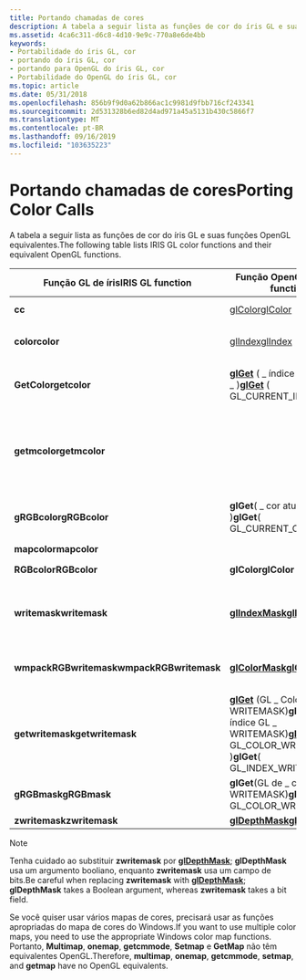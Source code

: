 ```yaml
---
title: Portando chamadas de cores
description: A tabela a seguir lista as funções de cor do íris GL e suas funções OpenGL equivalentes.
ms.assetid: 4ca6c311-d6c8-4d10-9e9c-770a8e6de4bb
keywords:
- Portabilidade do íris GL, cor
- portando do íris GL, cor
- portando para OpenGL do íris GL, cor
- Portabilidade do OpenGL do íris GL, cor
ms.topic: article
ms.date: 05/31/2018
ms.openlocfilehash: 856b9f9d0a62b866ac1c9981d9fbb716cf243341
ms.sourcegitcommit: 2d531328b6ed82d4ad971a45a5131b430c5866f7
ms.translationtype: MT
ms.contentlocale: pt-BR
ms.lasthandoff: 09/16/2019
ms.locfileid: "103635223"
---
```

# <a name="porting-color-calls"></a><span data-ttu-id="d5227-107">Portando chamadas de cores</span><span class="sxs-lookup"><span data-stu-id="d5227-107">Porting Color Calls</span></span>

<span data-ttu-id="d5227-108">A tabela a seguir lista as funções de cor do íris GL e suas funções OpenGL equivalentes.</span><span class="sxs-lookup"><span data-stu-id="d5227-108">The following table lists IRIS GL color functions and their equivalent OpenGL functions.</span></span>



| <span data-ttu-id="d5227-109">Função GL de íris</span><span class="sxs-lookup"><span data-stu-id="d5227-109">IRIS GL function</span></span>                  | <span data-ttu-id="d5227-110">Função OpenGL</span><span class="sxs-lookup"><span data-stu-id="d5227-110">OpenGL function</span></span>                                                                                                                               | <span data-ttu-id="d5227-111">Significado</span><span class="sxs-lookup"><span data-stu-id="d5227-111">Meaning</span></span>                                              |
|-----------------------------------|-----------------------------------------------------------------------------------------------------------------------------------------------|------------------------------------------------------|
| <span data-ttu-id="d5227-112">**c**</span><span class="sxs-lookup"><span data-stu-id="d5227-112">**c**</span></span>                             | [<span data-ttu-id="d5227-113">glColor</span><span class="sxs-lookup"><span data-stu-id="d5227-113">glColor</span></span>](glcolor-functions.md)                                                                                                              | <span data-ttu-id="d5227-114">Define a cor RGB.</span><span class="sxs-lookup"><span data-stu-id="d5227-114">Sets RGB color.</span></span>                                      |
| <span data-ttu-id="d5227-115">**color**</span><span class="sxs-lookup"><span data-stu-id="d5227-115">**color**</span></span>                         | [<span data-ttu-id="d5227-116">glIndex</span><span class="sxs-lookup"><span data-stu-id="d5227-116">glIndex</span></span>](glindex-functions.md)                                                                                                              | <span data-ttu-id="d5227-117">Define o índice de cores.</span><span class="sxs-lookup"><span data-stu-id="d5227-117">Sets the color index.</span></span>                                |
| <span data-ttu-id="d5227-118">**GetColor**</span><span class="sxs-lookup"><span data-stu-id="d5227-118">**getcolor**</span></span>                      | <span data-ttu-id="d5227-119">[**glGet**](glgetbooleanv--glgetdoublev--glgetfloatv--glgetintegerv.md) ( \_ índice atual do GL \_ )</span><span class="sxs-lookup"><span data-stu-id="d5227-119">[**glGet**](glgetbooleanv--glgetdoublev--glgetfloatv--glgetintegerv.md) ( GL\_CURRENT\_INDEX )</span></span>                                               | <span data-ttu-id="d5227-120">Retorna o índice de cores atual.</span><span class="sxs-lookup"><span data-stu-id="d5227-120">Returns the current color index.</span></span>                     |
| <span data-ttu-id="d5227-121">**getmcolor**</span><span class="sxs-lookup"><span data-stu-id="d5227-121">**getmcolor**</span></span>                     |                                                                                                                                               | <span data-ttu-id="d5227-122">Obtém uma cópia dos valores RGB para uma entrada de mapa de cores.</span><span class="sxs-lookup"><span data-stu-id="d5227-122">Gets a copy of the RGB values for a color map entry.</span></span> |
| <span data-ttu-id="d5227-123">**gRGBcolor**</span><span class="sxs-lookup"><span data-stu-id="d5227-123">**gRGBcolor**</span></span>                     | <span data-ttu-id="d5227-124">**glGet**( \_ cor atual do GL \_ )</span><span class="sxs-lookup"><span data-stu-id="d5227-124">**glGet**( GL\_CURRENT\_COLOR )</span></span>                                                                                                               | <span data-ttu-id="d5227-125">Obtém os valores de cor RGB atuais.</span><span class="sxs-lookup"><span data-stu-id="d5227-125">Gets the current RGB color values.</span></span>                   |
| <span data-ttu-id="d5227-126">**mapcolor**</span><span class="sxs-lookup"><span data-stu-id="d5227-126">**mapcolor**</span></span>                      |                                                                                                                                               |                                                      |
| <span data-ttu-id="d5227-127">**RGBcolor**</span><span class="sxs-lookup"><span data-stu-id="d5227-127">**RGBcolor**</span></span>                      | <span data-ttu-id="d5227-128">**glColor**</span><span class="sxs-lookup"><span data-stu-id="d5227-128">**glColor**</span></span>                                                                                                                                   | <span data-ttu-id="d5227-129">Define a cor RGB.</span><span class="sxs-lookup"><span data-stu-id="d5227-129">Sets RGB color.</span></span>                                      |
| <span data-ttu-id="d5227-130">**writemask**</span><span class="sxs-lookup"><span data-stu-id="d5227-130">**writemask**</span></span>                     | [<span data-ttu-id="d5227-131">**glIndexMask**</span><span class="sxs-lookup"><span data-stu-id="d5227-131">**glIndexMask**</span></span>](glindexmask.md)                                                                                                            | <span data-ttu-id="d5227-132">Define a máscara de cor do modo de índice de cor.</span><span class="sxs-lookup"><span data-stu-id="d5227-132">Sets the color-index mode color mask.</span></span>                |
| <span data-ttu-id="d5227-133">**wmpackRGBwritemask**</span><span class="sxs-lookup"><span data-stu-id="d5227-133">**wmpackRGBwritemask**</span></span><br/> | [<span data-ttu-id="d5227-134">**glColorMask**</span><span class="sxs-lookup"><span data-stu-id="d5227-134">**glColorMask**</span></span>](glcolormask.md)                                                                                                            | <span data-ttu-id="d5227-135">Define a máscara do modo de cor RGB.</span><span class="sxs-lookup"><span data-stu-id="d5227-135">Sets the RGB color mode mask.</span></span>                        |
| <span data-ttu-id="d5227-136">**getwritemask**</span><span class="sxs-lookup"><span data-stu-id="d5227-136">**getwritemask**</span></span>                  | <span data-ttu-id="d5227-137">[**glGet**](glgetbooleanv--glgetdoublev--glgetfloatv--glgetintegerv.md) (GL \_ Color \_ WRITEMASK)**glGet**( \_ índice GL \_ WRITEMASK)</span><span class="sxs-lookup"><span data-stu-id="d5227-137">[**glGet**](glgetbooleanv--glgetdoublev--glgetfloatv--glgetintegerv.md) ( GL\_COLOR\_WRITEMASK )**glGet**( GL\_INDEX\_WRITEMASK )</span></span><br/> | <span data-ttu-id="d5227-138">Obtém a máscara de cor.</span><span class="sxs-lookup"><span data-stu-id="d5227-138">Gets the color mask.</span></span>                                 |
| <span data-ttu-id="d5227-139">**gRGBmask**</span><span class="sxs-lookup"><span data-stu-id="d5227-139">**gRGBmask**</span></span>                      | <span data-ttu-id="d5227-140">**glGet**(GL de \_ cor \_ WRITEMASK)</span><span class="sxs-lookup"><span data-stu-id="d5227-140">**glGet**( GL\_COLOR\_WRITEMASK )</span></span>                                                                                                             | <span data-ttu-id="d5227-141">Obtém a máscara de cor.</span><span class="sxs-lookup"><span data-stu-id="d5227-141">Gets the color mask.</span></span>                                 |
| <span data-ttu-id="d5227-142">**zwritemask**</span><span class="sxs-lookup"><span data-stu-id="d5227-142">**zwritemask**</span></span>                    | [<span data-ttu-id="d5227-143">**glDepthMask**</span><span class="sxs-lookup"><span data-stu-id="d5227-143">**glDepthMask**</span></span>](gldepthmask.md)                                                                                                            |                                                      |



 

> [!Note]
>
> <span data-ttu-id="d5227-144">Tenha cuidado ao substituir **zwritemask** por [**glDepthMask**](gldepthmask.md); **glDepthMask** usa um argumento booliano, enquanto **zwritemask** usa um campo de bits.</span><span class="sxs-lookup"><span data-stu-id="d5227-144">Be careful when replacing **zwritemask** with [**glDepthMask**](gldepthmask.md); **glDepthMask** takes a Boolean argument, whereas **zwritemask** takes a bit field.</span></span>

 

<span data-ttu-id="d5227-145">Se você quiser usar vários mapas de cores, precisará usar as funções apropriadas do mapa de cores do Windows.</span><span class="sxs-lookup"><span data-stu-id="d5227-145">If you want to use multiple color maps, you need to use the appropriate Windows color map functions.</span></span> <span data-ttu-id="d5227-146">Portanto, **Multimap**, **onemap**, **getcmmode**, **Setmap** e **GetMap** não têm equivalentes OpenGL.</span><span class="sxs-lookup"><span data-stu-id="d5227-146">Therefore, **multimap**, **onemap**, **getcmmode**, **setmap**, and **getmap** have no OpenGL equivalents.</span></span>

 

 





